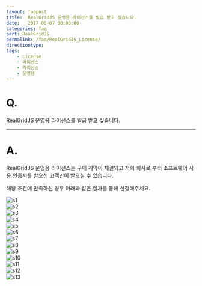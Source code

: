 ```yaml
---
layout: faqpost
title:  RealGridJS 운영용 라이선스를 발급 받고 싶습니다.
date:   2017-09-07 00:00:00
categories: faq
part: RealGridJS
permalink: /faq/RealGridJS_License/
directiontype: 
tags:
    - License
    - 라이센스
    - 라이선스
    - 운영용
---
```


# Q.

RealGridJS 운영용 라이선스를 발급 받고 싶습니다.

---

# A.

RealGridJS 운영용 라이선스는 구매 계약이 체결되고 저희 회사로 부터 소프트웨어 사용 인증서를 받으신 고객만이 받으실 수 있습니다.  

해당 조건에 만족하신 경우 아래와 같은 절차를 통해 신청해주세요.

![s1](/images/tutorials/s1.PNG)  
![s2](/images/tutorials/s2.PNG)  
![s3](/images/tutorials/s3.PNG)  
![s4](/images/tutorials/s4.PNG)  
![s5](/images/tutorials/s5.PNG)  
![s6](/images/tutorials/s6.PNG)  
![s7](/images/tutorials/s7.PNG)  
![s8](/images/tutorials/s8.PNG)  
![s9](/images/tutorials/s9.PNG)  
![s10](/images/tutorials/s10.PNG)  
![s11](/images/tutorials/s11.PNG)  
![s12](/images/tutorials/s12.PNG)  
![s13](/images/tutorials/s13.PNG)  
